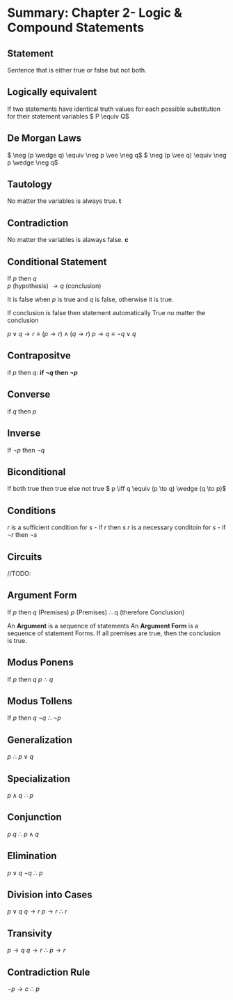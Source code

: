 # Summary: Chapter 2- Logic & Compound Statements
## Statement
Sentence that is either true or false but not both.
## Logically equivalent
If two statements have identical truth values for each possible substitution for their statement variables
    $ P \equiv Q$
## De Morgan Laws
$ \neg (p \wedge q) \equiv \neg p \vee \neg q$
$ \neg (p \vee q) \equiv \neg p \wedge \neg q$
## Tautology
No matter the variables is always true. **t**
## Contradiction
No matter the variables is alaways false. **c**
## Conditional Statement
If $p$ then $q$   
 $p$ (hypothesis) $\to q$ (conclusion)

It is false when $p$ is true and $q$ is false, otherwise it is true.

If conclusion is false then statement automatically True no matter the conclusion

$p \vee q \to r \equiv (p \to r) \wedge (q \to r)$
$p \to q \equiv \neg q \vee q$
## Contrapositve
if $p$ then $q$:  **if $\neg q$ then $\neg p$**
## Converse
if $q$ then $p$
## Inverse
If $\neg p$ then $\neg q$
## Biconditional
If both true then true else not true
$ p \iff q \equiv (p \to q) \wedge (q \to p)$
## Conditions
$r$ is a sufficient condition for $s$ - if $r$ then $s$
$r$ is a necessary conditoin for $s$ - if $\neg r$ then $\neg s$
## Circuits
//TODO:
## Argument Form
If $p$ then  $q$    (Premises)
$p$             (Premises)
∴ q (therefore Conclusion)

An **Argument** is a sequence of statements
An **Argument Form** is a sequence of statement Forms.
If all premises are true, then the conclusion is true.
## Modus Ponens
If $p$ then $q$
$p$
∴ $q$ 
## Modus Tollens
If $p$ then $q$
$\neg q$
∴ $\neg p$ 
## Generalization
$p$
∴ $p \vee q$ 
## Specialization
$p \wedge q$
∴ $p$ 
## Conjunction
$p$
$q$
∴ $p \wedge q$ 
## Elimination
$p \vee q$
$\neg q$
∴ $p$ 
## Division into Cases
$p \vee q$
$q \to r$
$p \to r$
∴ $r$ 
## Transivity
$p \to q$
$q \to r$
∴ $p \to r$ 
## Contradiction Rule
$\neg p \to c$
∴ $p$ 